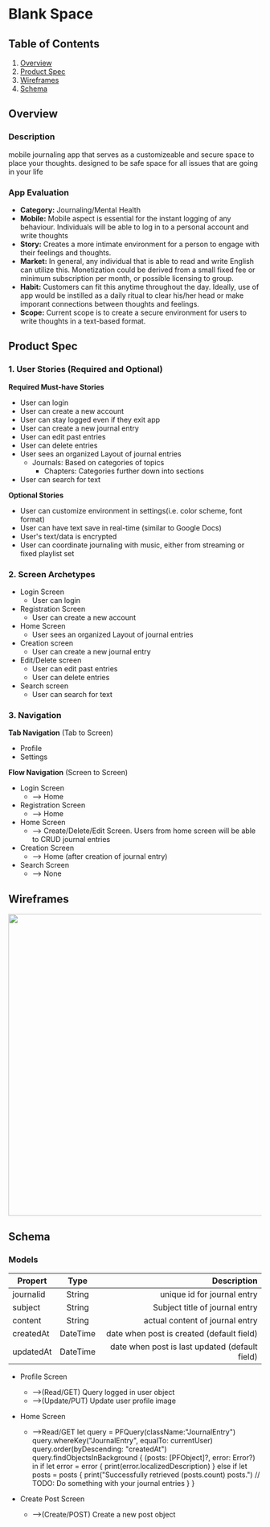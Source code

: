 # Blank Space

## Table of Contents
1. [Overview](#Overview)
1. [Product Spec](#Product-Spec)
1. [Wireframes](#Wireframes)
2. [Schema](#Schema)

## Overview
### Description
mobile journaling app that serves as a customizeable and secure space to place your thoughts. designed to be safe space for all issues that are going in your life 

### App Evaluation
- **Category:** Journaling/Mental Health
- **Mobile:** Mobile aspect is essential for the instant logging of any behaviour. Individuals will be able to log in to a personal account and write thoughts
- **Story:** Creates a more intimate environment for a person to engage with their feelings and thoughts.
- **Market:** In general, any individual that is able to read and write English can utilize this. Monetization could be derived from a small fixed fee or minimum subscription per month, or possible licensing to group.
- **Habit:** Customers can fit this anytime throughout the day. Ideally, use of app would be instilled as a daily ritual to clear his/her head or make imporant connections between thoughts and feelings.
- **Scope:** Current scope is to create a secure environment for users to write thoughts in a text-based format. 

## Product Spec

### 1. User Stories (Required and Optional)

**Required Must-have Stories**

* User can login
* User can create a new account
* User can stay logged even if they exit app
* User can create a new journal entry
* User can edit past entries
* User can delete entries
* User sees an organized Layout of journal entries
    * Journals: Based on categories of topics
        * Chapters: Categories further down into sections 
* User can search for text


**Optional Stories**

* User can customize environment in settings(i.e. color scheme, font format) 
* User can have text save in real-time (similar to Google Docs)
* User's text/data is encrypted
* User can coordinate journaling with music, either from streaming or fixed playlist set

### 2. Screen Archetypes

* Login Screen
   * User can login
* Registration Screen
   * User can create a new account
* Home Screen
   * User sees an organized Layout of journal entries
* Creation screen
   * User can create a new journal entry
* Edit/Delete screen
   * User can edit past entries
   * User can delete entries
* Search screen
   * User can search for text


### 3. Navigation

**Tab Navigation** (Tab to Screen)

* Profile
* Settings

**Flow Navigation** (Screen to Screen)

* Login Screen
   * --> Home
* Registration Screen
   * --> Home
* Home Screen
   * --> Create/Delete/Edit Screen. Users from home screen will be able to CRUD journal entries
* Creation Screen
   * --> Home (after creation of journal entry)
* Search Screen 
   * --> None


## Wireframes
<img src="https://drive.google.com/uc?id=1X05hddYQgSJSX0pIEb6X_oZDy-6p94z3" width=600>


## Schema 
### Models
| Propert       | Type          | Description  |
| ------------- |:-------------:| -----:       |
| journalid     | String        | unique id for journal entry |
| subject       | String        | Subject title of journal entry |
| content       | String        |  actual content of journal entry |
| createdAt     | DateTime      | date when post is created (default field) |
| updatedAt     | DateTime      | date when post is last updated (default field) |



* Profile Screen
   * -->(Read/GET) Query logged in user object
   * -->(Update/PUT) Update user profile image

* Home Screen
   * -->Read/GET
let query = PFQuery(className:"JournalEntry")
query.whereKey("JournalEntry", equalTo: currentUser)
query.order(byDescending: "createdAt")
query.findObjectsInBackground { (posts: [PFObject]?, error: Error?) in
    if let error = error {
        print(error.localizedDescription)
    } else if let posts = posts {
        print("Successfully retrieved \(posts.count) posts.")
        // TODO: Do something with your journal entries
    }
}

* Create Post Screen
   * -->(Create/POST) Create a new post object
